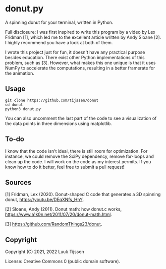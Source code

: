 
donut.py
===
A spinning donut for your terminal, written in Python.

Full disclosure: I was first inspired to write this program by a video by Lex Fridman [1], which led me to the excellent article written by Andy Sloane [2].
I highly recommend you have a look at both of them.

I wrote this project just for fun, it doesn't have any practical purpose besides education.
There exist other Python implementations of this problem, such as [3].
However, what makes this one unique is that it uses NumPy to accelerate the computations, resulting in a better framerate for the animation.

Usage
---
	git clone https://github.com/tijssen/donut
	cd donut
	python3 donut.py

You can also uncomment the last part of the code to see a visualization of the data points in three dimensions using matplotlib.

To-do
---
I know that the code isn't ideal, there is still room for optimization.
For instance, we could remove the SciPy dependency, remove for-loops and clean up the code.
I will work on the code as my interest permits.
If you know how to do it better, feel free to submit a pull request!

Sources
---
[1] Fridman, Lex (2020). Donut-shaped C code that generates a 3D spinning donut, <https://youtu.be/DEqXNfs_HhY>.

[2] Sloane, Andy (2011). Donut math: how donut.c works, <https://www.a1k0n.net/2011/07/20/donut-math.html>.

[3] <https://github.com/RandomThings23/donut>.

Copyright
---
Copyright (C) 2021, 2022 Luuk Tijssen

License: Creative Commons 0 (public domain software).
